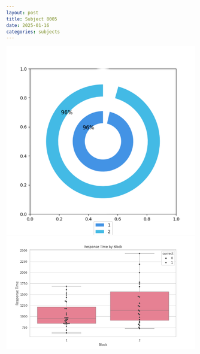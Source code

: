 ```yaml
---
layout: post
title: Subject 8005
date: 2025-01-16
categories: subjects
---
```


![](data/8005/run-20/8005__acc_test.png)
![](data/8005/run-20/8005_rt.png)
